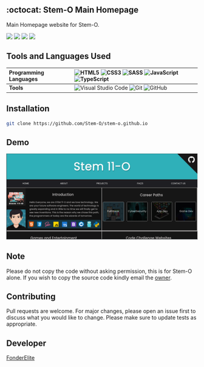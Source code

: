 ## :octocat: Stem-O Main Homepage

Main Homepage website for Stem-O.

<p align="left">
<img src="https://img.shields.io/badge/Website-StemO-blue" />
<img src="https://img.shields.io/badge/Focus-WebDevlopment-brightgreen" />
<img src="https://img.shields.io/badge/Origin-Philippines-success" />
<img src="https://img.shields.io/badge/CodeEditor-VisualStudio%20%26%20-brightgreen" />
</p>

## Tools and Languages Used

| **Programming Languages** | ![HTML5](https://img.shields.io/badge/html5-%23E34F26.svg?style=for-the-badge&logo=html5&logoColor=white) ![CSS3](https://img.shields.io/badge/css3-%231572B6.svg?style=for-the-badge&logo=css3&logoColor=white)	![SASS](https://img.shields.io/badge/SASS-hotpink.svg?style=for-the-badge&logo=SASS&logoColor=white) ![JavaScript](https://img.shields.io/badge/javascript-%23323330.svg?style=for-the-badge&logo=javascript&logoColor=%23F7DF1E) ![TypeScript](https://img.shields.io/badge/typescript-%23007ACC.svg?style=for-the-badge&logo=typescript&logoColor=white)  | 
:--- | :---
| **Tools** | ![Visual Studio Code](https://img.shields.io/badge/Visual%20Studio%20Code-0078d7.svg?style=for-the-badge&logo=visual-studio-code&logoColor=white)  ![Git](https://img.shields.io/badge/git-%23F05033.svg?style=for-the-badge&logo=git&logoColor=white) ![GitHub](https://img.shields.io/badge/github-%23121011.svg?style=for-the-badge&logo=github&logoColor=white) |

## Installation
```bash
git clone https://github.com/Stem-O/stem-o.github.io
```
## Demo
<img src="stemo-demo.png">

## Note
<p>
Please do not copy the code without asking permission, this is for Stem-O alone. If you wish to copy
the source code kindly email the <a href="mailto:s1170294@usls.edu.ph">owner</a>.
</p>

## Contributing
<p>
Pull requests are welcome. For major changes, please open an issue first to discuss what you would like to change.
Please make sure to update tests as appropriate.
</p>

## Developer
[FonderElite](https://github.com/fonderelite)

